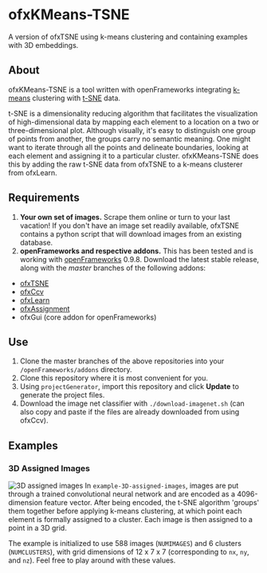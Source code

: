 # ofxKMeans-TSNE
A version of ofxTSNE using k-means clustering and containing examples with 3D embeddings.

## About
ofxKMeans-TSNE is a tool written with openFrameworks integrating [k-means](https://projecteuclid.org/download/pdf_1/euclid.bsmsp/1200512992 "Some Methods for classification and Analysis of Multivariate Observations") clustering with [t-SNE](https://lvdmaaten.github.io/publications/papers/JMLR_2008.pdf "Visualizing Data using t-SNE") data.

t-SNE is a dimensionality reducing algorithm that facilitates the visualization of high-dimensional data by mapping each element to a location on a two or three-dimensional plot. Although visually, it's easy to distinguish one group of points from another, the groups carry no semantic meaning. One might want to iterate through all the points and delineate boundaries, looking at each element and assigning it to a particular cluster. ofxKMeans-TSNE does this by adding the raw t-SNE data from ofxTSNE to a k-means clusterer from ofxLearn.

## Requirements
1) **Your own set of images.** Scrape them online or turn to your last vacation! If you don't have an image set readily available, ofxTSNE contains a python script that will download images from an existing database.
2) **openFrameworks and respective addons.** This has been tested and is working with [openFrameworks](https://openframeworks.cc/download "openFrameworks") 0.9.8. Download the latest stable release, along with the *master* branches of the following addons:
* [ofxTSNE](https://github.com/genekogan/ofxTSNE "ofxTSNE")
* [ofxCcv](https://github.com/kylemcdonald/ofxCcv "ofxCcv")
* [ofxLearn](https://github.com/genekogan/ofxLearn "ofxLearn")
* [ofxAssignment](https://github.com/kylemcdonald/ofxAssignment "ofxAssignment")
* ofxGui (core addon for openFrameworks)

## Use
1) Clone the master branches of the above repositories into your `/openFrameworks/addons` directory.
2) Clone this repository where it is most convenient for you.
3) Using `projectGenerator`, import this repository and click **Update** to generate the project files.
4) Download the image net classifier with `./download-imagenet.sh` (can also copy and paste if the files are already downloaded from using ofxCcv).

## Examples
### 3D Assigned Images
![3D assigned images](https://github.com/tespin/ofxKMeans-TSNE/blob/master/documentation-images/3d-assigned-images/3d-assigned-images-01.png)
In `example-3D-assigned-images`, images are put through a trained convolutional neural network and are encoded as a 4096-dimension feature vector. After being encoded, the t-SNE algorithm 'groups' them together before applying k-means clustering, at which point each element is formally assigned to a cluster. Each image is then assigned to a point in a 3D grid. 

The example is initialized to use 588 images (`NUMIMAGES`) and 6 clusters (`NUMCLUSTERS`), with grid dimensions of 12 x 7 x 7 (corresponding to `nx`, `ny`, and `nz`). Feel free to play around with these values. 
